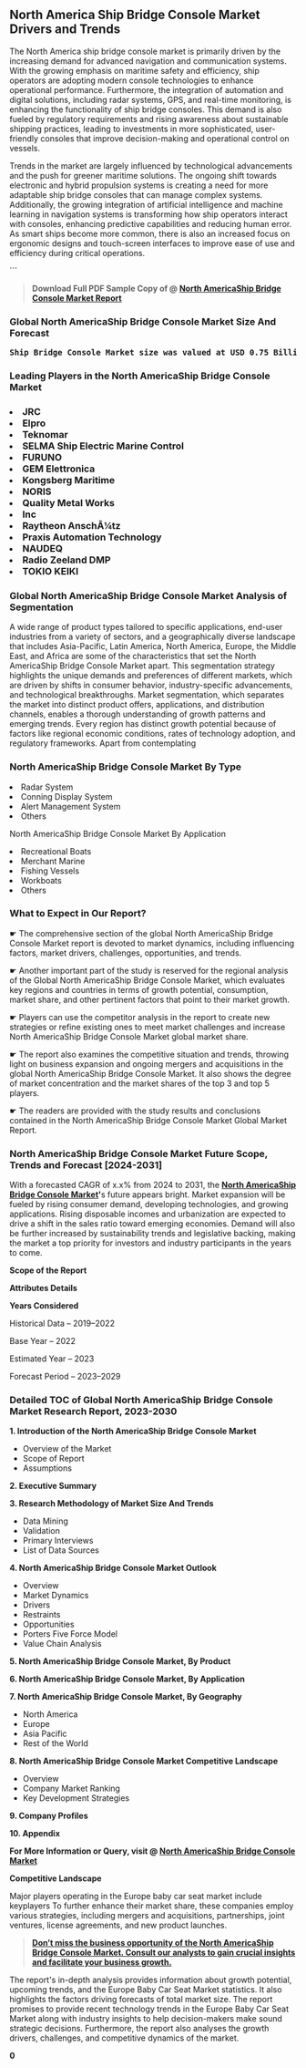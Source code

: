 <p><h2>North America Ship Bridge Console Market Drivers and Trends</h2><p>The North America ship bridge console market is primarily driven by the increasing demand for advanced navigation and communication systems. With the growing emphasis on maritime safety and efficiency, ship operators are adopting modern console technologies to enhance operational performance. Furthermore, the integration of automation and digital solutions, including radar systems, GPS, and real-time monitoring, is enhancing the functionality of ship bridge consoles. This demand is also fueled by regulatory requirements and rising awareness about sustainable shipping practices, leading to investments in more sophisticated, user-friendly consoles that improve decision-making and operational control on vessels.</p><p>Trends in the market are largely influenced by technological advancements and the push for greener maritime solutions. The ongoing shift towards electronic and hybrid propulsion systems is creating a need for more adaptable ship bridge consoles that can manage complex systems. Additionally, the growing integration of artificial intelligence and machine learning in navigation systems is transforming how ship operators interact with consoles, enhancing predictive capabilities and reducing human error. As smart ships become more common, there is also an increased focus on ergonomic designs and touch-screen interfaces to improve ease of use and efficiency during critical operations.</p>```</p><blockquote id="" class=""><strong>Download Full PDF Sample Copy of @&nbsp;<a href="https://www.verifiedmarketreports.com/download-sample/?rid=304324&utm_source=GitHub-Jan&utm_medium=262" target="_blank">North AmericaShip Bridge Console Market Report</a>&nbsp;&nbsp;</strong></blockquote><h3 id="" class=""><strong>Global&nbsp;North AmericaShip Bridge Console Market Size And Forecast</strong></h3><pre class="reader-text-block__code-block"><strong>Ship Bridge Console Market size was valued at USD 0.75 Billion in 2022 and is projected to reach USD 1.20 Billion by 2030, growing at a CAGR of 6.0% from 2024 to 2030.</strong></pre><h3 id="" class="">Leading Players in the&nbsp;North AmericaShip Bridge Console Market</h3><h3 class=""></Li><Li>JRC</Li><Li> Elpro</Li><Li> Teknomar</Li><Li> SELMA Ship Electric Marine Control</Li><Li> FURUNO</Li><Li> GEM Elettronica</Li><Li> Kongsberg Maritime</Li><Li> NORIS</Li><Li> Quality Metal Works</Li><Li> Inc</Li><Li> Raytheon AnschÃ¼tz</Li><Li> Praxis Automation Technology</Li><Li> NAUDEQ</Li><Li> Radio Zeeland DMP</Li><Li> TOKIO KEIKI</h3><h3 id="" class="">Global&nbsp;North AmericaShip Bridge Console Market Analysis of Segmentation</h3><p id="" class="">A wide range of product types tailored to specific applications, end-user industries from a variety of sectors, and a geographically diverse landscape that includes Asia-Pacific, Latin America, North America, Europe, the Middle East, and Africa are some of the characteristics that set the North AmericaShip Bridge Console Market apart. This segmentation strategy highlights the unique demands and preferences of different markets, which are driven by shifts in consumer behavior, industry-specific advancements, and technological breakthroughs. Market segmentation, which separates the market into distinct product offers, applications, and distribution channels, enables a thorough understanding of growth patterns and emerging trends. Every region has distinct growth potential because of factors like regional economic conditions, rates of technology adoption, and regulatory frameworks. Apart from contemplating</p><h3 id="" class="">North AmericaShip Bridge Console Market&nbsp;By Type</h3><p></Li><Li>Radar System</Li><Li> Conning Display System</Li><Li> Alert Management System</Li><Li> Others</p><div class="" data-test-id=""><p>North AmericaShip Bridge Console Market&nbsp;By Application</p></div><p class=""></Li><Li>Recreational Boats</Li><Li> Merchant Marine</Li><Li> Fishing Vessels</Li><Li> Workboats</Li><Li> Others</p><div class="" data-test-id=""><h3><span class="">What to Expect in Our Report?</span></h3></div><div class="" data-test-id=""><p><span class="">☛ The comprehensive section of the global North AmericaShip Bridge Console Market report is devoted to market dynamics, including influencing factors, market drivers, challenges, opportunities, and trends.</span></p></div><div class="" data-test-id=""><p><span class="">☛ Another important part of the study is reserved for the regional analysis of the Global North AmericaShip Bridge Console Market, which evaluates key regions and countries in terms of growth potential, consumption, market share, and other pertinent factors that point to their market growth.</span></p></div><div class="" data-test-id=""><p><span class="">☛ Players can use the competitor analysis in the report to create new strategies or refine existing ones to meet market challenges and increase North AmericaShip Bridge Console Market global market share.</span></p></div><div class="" data-test-id=""><p><span class="">☛ The report also examines the competitive situation and trends, throwing light on business expansion and ongoing mergers and acquisitions in the global North AmericaShip Bridge Console Market. It also shows the degree of market concentration and the market shares of the top 3 and top 5 players.</span></p></div><div class="" data-test-id=""><p><span class="">☛ The readers are provided with the study results and conclusions contained in the North AmericaShip Bridge Console Market Global Market Report.</span></p></div><div class="" data-test-id=""><h3><span class="">North AmericaShip Bridge Console Market Future Scope, Trends and Forecast [2024-2031]</span></h3></div><div class="" data-test-id=""><p><span class="">With a forecasted CAGR of x.x% from 2024 to 2031, the <strong><a href="https://www.verifiedmarketreports.com/download-sample/?rid=304324&utm_source=GitHub-Jan&utm_medium=262" target="_blank">North AmericaShip Bridge Console Market</a>'</strong>s future appears bright. Market expansion will be fueled by rising consumer demand, developing technologies, and growing applications. Rising disposable incomes and urbanization are expected to drive a shift in the sales ratio toward emerging economies. Demand will also be further increased by sustainability trends and legislative backing, making the market a top priority for investors and industry participants in the years to come.</span></p><p id="ember66" class="ember-view reader-text-block__paragraph"><strong>Scope of the Report</strong></p><p id="ember67" class="ember-view reader-text-block__paragraph"><strong>Attributes Details</strong></p><p id="ember68" class="ember-view reader-text-block__paragraph"><strong>Years Considered</strong></p><p id="ember69" class="ember-view reader-text-block__paragraph">Historical Data &ndash; 2019&ndash;2022</p><p id="ember70" class="ember-view reader-text-block__paragraph">Base Year &ndash; 2022</p><p id="ember71" class="ember-view reader-text-block__paragraph">Estimated Year &ndash; 2023</p><p id="ember72" class="ember-view reader-text-block__paragraph">Forecast Period &ndash; 2023&ndash;2029</p></div><h3 id="" class="">Detailed TOC of Global North AmericaShip Bridge Console Market Research Report, 2023-2030</h3><p id="" class=""><strong>1. Introduction of the North AmericaShip Bridge Console Market</strong></p><ul><li>Overview of the Market</li><li>Scope of Report</li><li>Assumptions</li></ul><p id="" class=""><strong>2. Executive Summary</strong></p><p id="" class=""><strong>3. Research Methodology of Market Size And Trends</strong></p><ul><li>Data Mining</li><li>Validation</li><li>Primary Interviews</li><li>List of Data Sources</li></ul><p id="" class=""><strong>4. North AmericaShip Bridge Console Market Outlook</strong></p><ul><li>Overview</li><li>Market Dynamics</li><li>Drivers</li><li>Restraints</li><li>Opportunities</li><li>Porters Five Force Model</li><li>Value Chain Analysis</li></ul><p id="" class=""><strong>5. North AmericaShip Bridge Console Market, By Product</strong></p><p id="" class=""><strong>6. North AmericaShip Bridge Console Market, By Application</strong></p><p id="" class=""><strong>7. North AmericaShip Bridge Console Market, By Geography</strong></p><ul><li>North America</li><li>Europe</li><li>Asia Pacific</li><li>Rest of the World</li></ul><p id="" class=""><strong>8. North AmericaShip Bridge Console Market Competitive Landscape</strong></p><ul><li>Overview</li><li>Company Market Ranking</li><li>Key Development Strategies</li></ul><p id="" class=""><strong>9. Company Profiles</strong></p><p id="" class=""><strong>10. Appendix</strong></p><p><strong>For More Information or Query, visit&nbsp;@ <a href="https://www.verifiedmarketreports.com/product/ship-bridge-console-market/" target="_blank">North AmericaShip Bridge Console Market</a></strong></p><p id="ember61" class="ember-view reader-text-block__paragraph"><strong>Competitive Landscape</strong></p><p id="ember62" class="ember-view reader-text-block__paragraph">Major players operating in the Europe baby car seat market include keyplayers To further enhance their market share, these companies employ various strategies, including mergers and acquisitions, partnerships, joint ventures, license agreements, and new product launches.</p><blockquote id="ember63" class="ember-view reader-text-block__blockquote"><strong><a href="https://www.verifiedmarketreports.com/download-sample/?rid=304324&utm_source=GitHub-Jan&utm_medium=262" target="_blank">Don&rsquo;t miss the business opportunity of the North AmericaShip Bridge Console Market. Consult our analysts to gain crucial insights and facilitate your business growth.</a></strong></blockquote><p id="ember64" class="ember-view reader-text-block__paragraph">The report's in-depth analysis provides information about growth potential, upcoming trends, and the Europe Baby Car Seat Market statistics. It also highlights the factors driving forecasts of total market size. The report promises to provide recent technology trends in the Europe Baby Car Seat Market along with industry insights to help decision-makers make sound strategic decisions. Furthermore, the report also analyses the growth drivers, challenges, and competitive dynamics of the market.</p><p class="ember-view reader-text-block__paragraph"><strong>0</strong></p>
